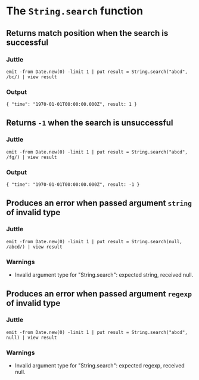 The `String.search` function
==============================

Returns match position when the search is successful
----------------------------------------------------

### Juttle

    emit -from Date.new(0) -limit 1 | put result = String.search("abcd", /bc/) | view result

### Output

    { "time": "1970-01-01T00:00:00.000Z", result: 1 }

Returns `-1` when the search is unsuccessful
--------------------------------------------

### Juttle

    emit -from Date.new(0) -limit 1 | put result = String.search("abcd", /fg/) | view result

### Output

    { "time": "1970-01-01T00:00:00.000Z", result: -1 }

Produces an error when passed argument `string` of invalid type
---------------------------------------------------------------

### Juttle

    emit -from Date.new(0) -limit 1 | put result = String.search(null, /abcd/) | view result

### Warnings

  * Invalid argument type for "String.search": expected string, received null.

Produces an error when passed argument `regexp` of invalid type
---------------------------------------------------------------

### Juttle

    emit -from Date.new(0) -limit 1 | put result = String.search("abcd", null) | view result

### Warnings

  * Invalid argument type for "String.search": expected regexp, received null.
